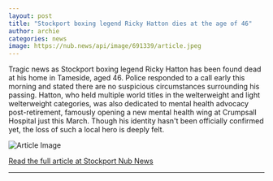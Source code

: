 ```yaml
---
layout: post
title: "Stockport boxing legend Ricky Hatton dies at the age of 46"
author: archie
categories: news
image: https://nub.news/api/image/691339/article.jpeg
---
```

Tragic news as Stockport boxing legend Ricky Hatton has been found dead at his home in Tameside, aged 46. Police responded to a call early this morning and stated there are no suspicious circumstances surrounding his passing. Hatton, who held multiple world titles in the welterweight and light welterweight categories, was also dedicated to mental health advocacy post-retirement, famously opening a new mental health wing at Crumpsall Hospital just this March. Though his identity hasn't been officially confirmed yet, the loss of such a local hero is deeply felt.

![Article Image](https://nub.news/api/image/691339/article.jpeg)

[Read the full article at Stockport Nub News](https://stockport.nub.news/news/local-news/stockport-boxing-legend-ricky-hatton-found-dead-271928)

---
